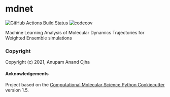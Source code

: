 mdnet
==============================
[//]: # (Badges)
[![GitHub Actions Build Status](https://github.com/REPLACE_WITH_OWNER_ACCOUNT/mdnet/workflows/CI/badge.svg)](https://github.com/REPLACE_WITH_OWNER_ACCOUNT/mdnet/actions?query=workflow%3ACI)
[![codecov](https://codecov.io/gh/REPLACE_WITH_OWNER_ACCOUNT/mdnet/branch/master/graph/badge.svg)](https://codecov.io/gh/REPLACE_WITH_OWNER_ACCOUNT/mdnet/branch/master)


Machine Learning Analysis of Molecular Dynamics Trajectories for Weighted Ensemble simulations

### Copyright

Copyright (c) 2021, Anupam Anand Ojha


#### Acknowledgements
 
Project based on the 
[Computational Molecular Science Python Cookiecutter](https://github.com/molssi/cookiecutter-cms) version 1.5.
